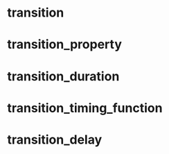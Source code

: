 <link type="text/css" rel="stylesheet" href="../style.css" />

# transition

# transition_property

# transition_duration

# transition_timing_function

# transition_delay
